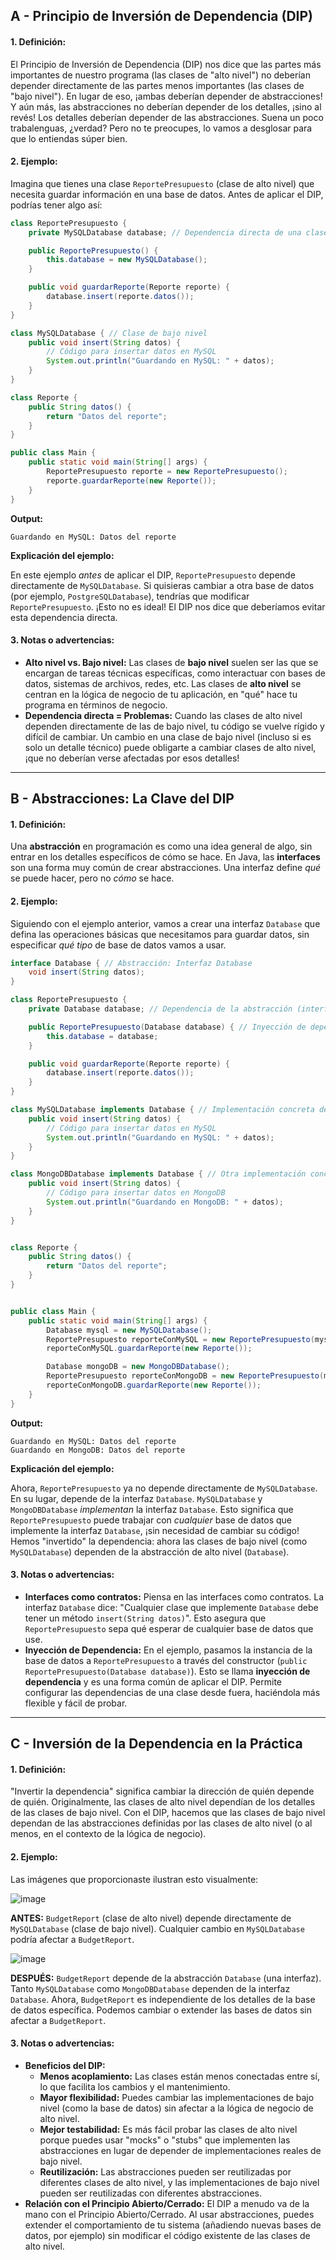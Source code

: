 ## A - Principio de Inversión de Dependencia (DIP)

#### 1. **Definición:**

El Principio de Inversión de Dependencia (DIP) nos dice que las partes más importantes de nuestro programa (las clases de "alto nivel") no deberían depender directamente de las partes menos importantes (las clases de "bajo nivel"). En lugar de eso, ¡ambas deberían depender de abstracciones! Y aún más, las abstracciones no deberían depender de los detalles, ¡sino al revés! Los detalles deberían depender de las abstracciones. Suena un poco trabalenguas, ¿verdad? Pero no te preocupes, lo vamos a desglosar para que lo entiendas súper bien.

#### 2. **Ejemplo:**

Imagina que tienes una clase `ReportePresupuesto` (clase de alto nivel) que necesita guardar información en una base de datos. Antes de aplicar el DIP, podrías tener algo así:

```java
class ReportePresupuesto {
    private MySQLDatabase database; // Dependencia directa de una clase concreta de bajo nivel

    public ReportePresupuesto() {
        this.database = new MySQLDatabase();
    }

    public void guardarReporte(Reporte reporte) {
        database.insert(reporte.datos());
    }
}

class MySQLDatabase { // Clase de bajo nivel
    public void insert(String datos) {
        // Código para insertar datos en MySQL
        System.out.println("Guardando en MySQL: " + datos);
    }
}

class Reporte {
    public String datos() {
        return "Datos del reporte";
    }
}

public class Main {
    public static void main(String[] args) {
        ReportePresupuesto reporte = new ReportePresupuesto();
        reporte.guardarReporte(new Reporte());
    }
}
```

**Output:**

```
Guardando en MySQL: Datos del reporte
```

**Explicación del ejemplo:**

En este ejemplo _antes_ de aplicar el DIP, `ReportePresupuesto` depende directamente de `MySQLDatabase`. Si quisieras cambiar a otra base de datos (por ejemplo, `PostgreSQLDatabase`), tendrías que modificar `ReportePresupuesto`. ¡Esto no es ideal! El DIP nos dice que deberíamos evitar esta dependencia directa.

#### 3. **Notas o advertencias:**

- **Alto nivel vs. Bajo nivel:** Las clases de **bajo nivel** suelen ser las que se encargan de tareas técnicas específicas, como interactuar con bases de datos, sistemas de archivos, redes, etc. Las clases de **alto nivel** se centran en la lógica de negocio de tu aplicación, en "qué" hace tu programa en términos de negocio.
- **Dependencia directa = Problemas:** Cuando las clases de alto nivel dependen directamente de las de bajo nivel, tu código se vuelve rígido y difícil de cambiar. Un cambio en una clase de bajo nivel (incluso si es solo un detalle técnico) puede obligarte a cambiar clases de alto nivel, ¡que no deberían verse afectadas por esos detalles!

---

## B - Abstracciones: La Clave del DIP

#### 1. **Definición:**

Una **abstracción** en programación es como una idea general de algo, sin entrar en los detalles específicos de cómo se hace. En Java, las **interfaces** son una forma muy común de crear abstracciones. Una interfaz define _qué_ se puede hacer, pero no _cómo_ se hace.

#### 2. **Ejemplo:**

Siguiendo con el ejemplo anterior, vamos a crear una interfaz `Database` que defina las operaciones básicas que necesitamos para guardar datos, sin especificar _qué tipo_ de base de datos vamos a usar.

```java
interface Database { // Abstracción: Interfaz Database
    void insert(String datos);
}

class ReportePresupuesto {
    private Database database; // Dependencia de la abstracción (interfaz)

    public ReportePresupuesto(Database database) { // Inyección de dependencia
        this.database = database;
    }

    public void guardarReporte(Reporte reporte) {
        database.insert(reporte.datos());
    }
}

class MySQLDatabase implements Database { // Implementación concreta de la interfaz
    public void insert(String datos) {
        // Código para insertar datos en MySQL
        System.out.println("Guardando en MySQL: " + datos);
    }
}

class MongoDBDatabase implements Database { // Otra implementación concreta
    public void insert(String datos) {
        // Código para insertar datos en MongoDB
        System.out.println("Guardando en MongoDB: " + datos);
    }
}


class Reporte {
    public String datos() {
        return "Datos del reporte";
    }
}


public class Main {
    public static void main(String[] args) {
        Database mysql = new MySQLDatabase();
        ReportePresupuesto reporteConMySQL = new ReportePresupuesto(mysql);
        reporteConMySQL.guardarReporte(new Reporte());

        Database mongoDB = new MongoDBDatabase();
        ReportePresupuesto reporteConMongoDB = new ReportePresupuesto(mongoDB);
        reporteConMongoDB.guardarReporte(new Reporte());
    }
}
```

**Output:**

```
Guardando en MySQL: Datos del reporte
Guardando en MongoDB: Datos del reporte
```

**Explicación del ejemplo:**

Ahora, `ReportePresupuesto` ya no depende directamente de `MySQLDatabase`. En su lugar, depende de la interfaz `Database`. `MySQLDatabase` y `MongoDBDatabase` _implementan_ la interfaz `Database`. Esto significa que `ReportePresupuesto` puede trabajar con _cualquier_ base de datos que implemente la interfaz `Database`, ¡sin necesidad de cambiar su código! Hemos "invertido" la dependencia: ahora las clases de bajo nivel (como `MySQLDatabase`) dependen de la abstracción de alto nivel (`Database`).

#### 3. **Notas o advertencias:**

- **Interfaces como contratos:** Piensa en las interfaces como contratos. La interfaz `Database` dice: "Cualquier clase que implemente `Database` debe tener un método `insert(String datos)`". Esto asegura que `ReportePresupuesto` sepa qué esperar de cualquier base de datos que use.
- **Inyección de Dependencia:** En el ejemplo, pasamos la instancia de la base de datos a `ReportePresupuesto` a través del constructor (`public ReportePresupuesto(Database database)`). Esto se llama **inyección de dependencia** y es una forma común de aplicar el DIP. Permite configurar las dependencias de una clase desde fuera, haciéndola más flexible y fácil de probar.

---

## C - Inversión de la Dependencia en la Práctica

#### 1. **Definición:**

"Invertir la dependencia" significa cambiar la dirección de quién depende de quién. Originalmente, las clases de alto nivel dependían de los detalles de las clases de bajo nivel. Con el DIP, hacemos que las clases de bajo nivel dependan de las abstracciones definidas por las clases de alto nivel (o al menos, en el contexto de la lógica de negocio).

#### 2. **Ejemplo:**

Las imágenes que proporcionaste ilustran esto visualmente:

![image](https://i.ibb.co/Ps0ychMf/image.png)

**ANTES:** `BudgetReport` (clase de alto nivel) depende directamente de `MySQLDatabase` (clase de bajo nivel). Cualquier cambio en `MySQLDatabase` podría afectar a `BudgetReport`.

![image](https://i.ibb.co/Qv1sqLJy/image.png)

**DESPUÉS:** `BudgetReport` depende de la abstracción `Database` (una interfaz). Tanto `MySQLDatabase` como `MongoDBDatabase` dependen de la interfaz `Database`. Ahora, `BudgetReport` es independiente de los detalles de la base de datos específica. Podemos cambiar o extender las bases de datos sin afectar a `BudgetReport`.

#### 3. **Notas o advertencias:**

- **Beneficios del DIP:**
  - **Menos acoplamiento:** Las clases están menos conectadas entre sí, lo que facilita los cambios y el mantenimiento.
  - **Mayor flexibilidad:** Puedes cambiar las implementaciones de bajo nivel (como la base de datos) sin afectar a la lógica de negocio de alto nivel.
  - **Mejor testabilidad:** Es más fácil probar las clases de alto nivel porque puedes usar "mocks" o "stubs" que implementen las abstracciones en lugar de depender de implementaciones reales de bajo nivel.
  - **Reutilización:** Las abstracciones pueden ser reutilizadas por diferentes clases de alto nivel, y las implementaciones de bajo nivel pueden ser reutilizadas con diferentes abstracciones.
- **Relación con el Principio Abierto/Cerrado:** El DIP a menudo va de la mano con el Principio Abierto/Cerrado. Al usar abstracciones, puedes extender el comportamiento de tu sistema (añadiendo nuevas bases de datos, por ejemplo) sin modificar el código existente de las clases de alto nivel.
